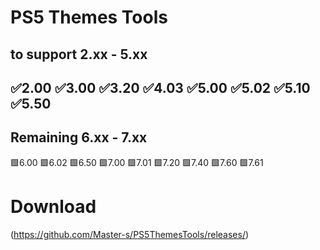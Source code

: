 # PS5 Themes Tools
to support
2.xx - 5.xx
-
✅2.00 ✅3.00 ✅3.20 ✅4.03 ✅5.00  ✅5.02 ✅5.10 ✅5.50 
-
Remaining 6.xx - 7.xx
-
🟩6.00 🟩6.02 🟩6.50 🟩7.00 🟩7.01  🟩7.20 🟩7.40 🟩7.60  🟩7.61

# Download
(https://github.com/Master-s/PS5ThemesTools/releases/)
